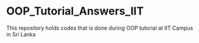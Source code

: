 # OOP_Tutorial_Answers_IIT
This repository holds codes that is done during OOP tutorial at IIT Campus in Sri Lanka
